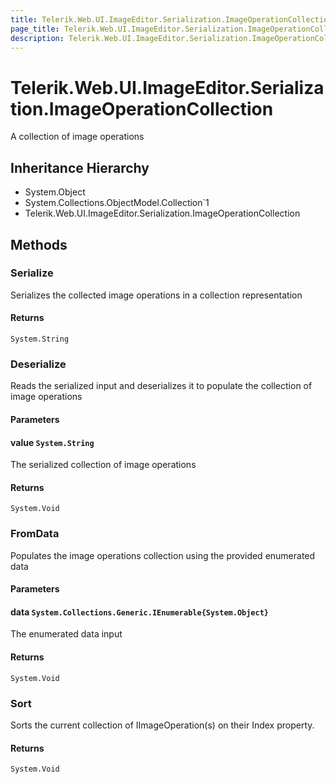 ```yaml
---
title: Telerik.Web.UI.ImageEditor.Serialization.ImageOperationCollection
page_title: Telerik.Web.UI.ImageEditor.Serialization.ImageOperationCollection
description: Telerik.Web.UI.ImageEditor.Serialization.ImageOperationCollection
---
```


# Telerik.Web.UI.ImageEditor.Serialization.ImageOperationCollection

A collection of image operations

## Inheritance Hierarchy

* System.Object
* System.Collections.ObjectModel.Collection`1
* Telerik.Web.UI.ImageEditor.Serialization.ImageOperationCollection

## Methods

###  Serialize

Serializes the collected image operations in a collection representation

#### Returns

`System.String` 

###  Deserialize

Reads the serialized input and deserializes it to populate the collection of image operations

#### Parameters

#### value `System.String`

The serialized collection of image operations

#### Returns

`System.Void` 

###  FromData

Populates the image operations collection using the provided enumerated data

#### Parameters

#### data `System.Collections.Generic.IEnumerable{System.Object}`

The enumerated data input

#### Returns

`System.Void` 

###  Sort

Sorts the current collection of IImageOperation(s) on their Index property.

#### Returns

`System.Void` 


